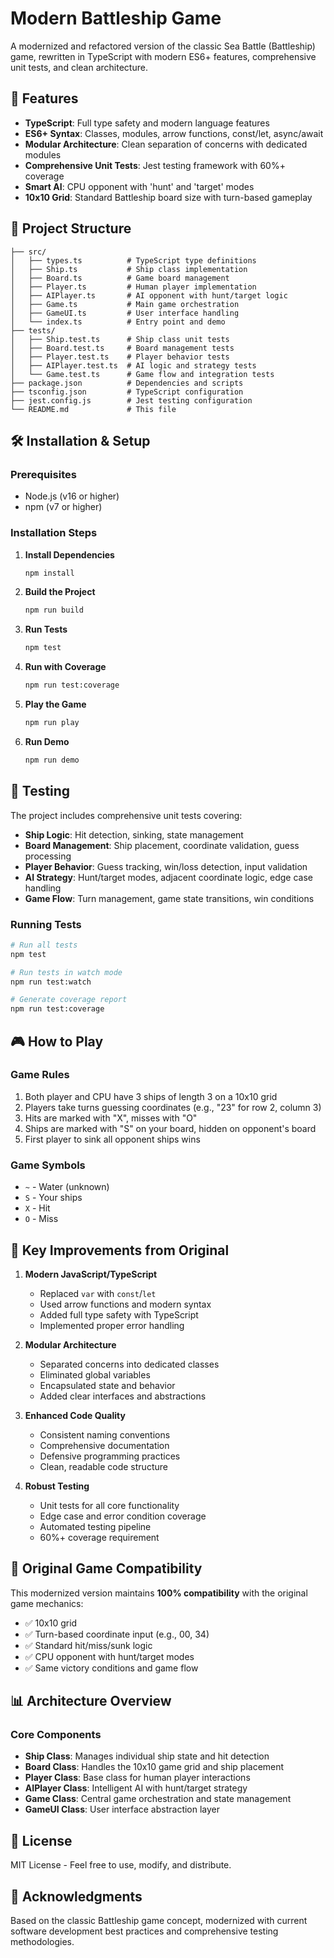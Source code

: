 # Modern Battleship Game

A modernized and refactored version of the classic Sea Battle (Battleship) game, rewritten in TypeScript with modern ES6+ features, comprehensive unit tests, and clean architecture.

## 🚀 Features

- **TypeScript**: Full type safety and modern language features
- **ES6+ Syntax**: Classes, modules, arrow functions, const/let, async/await  
- **Modular Architecture**: Clean separation of concerns with dedicated modules
- **Comprehensive Unit Tests**: Jest testing framework with 60%+ coverage
- **Smart AI**: CPU opponent with 'hunt' and 'target' modes
- **10x10 Grid**: Standard Battleship board size with turn-based gameplay

## 📁 Project Structure

```
├── src/
│   ├── types.ts          # TypeScript type definitions
│   ├── Ship.ts           # Ship class implementation
│   ├── Board.ts          # Game board management
│   ├── Player.ts         # Human player implementation
│   ├── AIPlayer.ts       # AI opponent with hunt/target logic
│   ├── Game.ts           # Main game orchestration
│   ├── GameUI.ts         # User interface handling
│   └── index.ts          # Entry point and demo
├── tests/
│   ├── Ship.test.ts      # Ship class unit tests
│   ├── Board.test.ts     # Board management tests
│   ├── Player.test.ts    # Player behavior tests
│   ├── AIPlayer.test.ts  # AI logic and strategy tests
│   └── Game.test.ts      # Game flow and integration tests
├── package.json          # Dependencies and scripts
├── tsconfig.json         # TypeScript configuration
├── jest.config.js        # Jest testing configuration
└── README.md             # This file
```

## 🛠️ Installation & Setup

### Prerequisites
- Node.js (v16 or higher)
- npm (v7 or higher)

### Installation Steps

1. **Install Dependencies**
   ```bash
   npm install
   ```

2. **Build the Project**
   ```bash
   npm run build
   ```

3. **Run Tests**
   ```bash
   npm test
   ```

4. **Run with Coverage**
   ```bash
   npm run test:coverage
   ```

5. **Play the Game**
   ```bash
   npm run play
   ```

6. **Run Demo**
   ```bash
   npm run demo
   ```

## 🧪 Testing

The project includes comprehensive unit tests covering:

- **Ship Logic**: Hit detection, sinking, state management
- **Board Management**: Ship placement, coordinate validation, guess processing
- **Player Behavior**: Guess tracking, win/loss detection, input validation
- **AI Strategy**: Hunt/target modes, adjacent coordinate logic, edge case handling
- **Game Flow**: Turn management, game state transitions, win conditions

### Running Tests

```bash
# Run all tests
npm test

# Run tests in watch mode
npm run test:watch

# Generate coverage report
npm run test:coverage
```

## 🎮 How to Play

### Game Rules
1. Both player and CPU have 3 ships of length 3 on a 10x10 grid
2. Players take turns guessing coordinates (e.g., "23" for row 2, column 3)
3. Hits are marked with "X", misses with "O"
4. Ships are marked with "S" on your board, hidden on opponent's board
5. First player to sink all opponent ships wins

### Game Symbols
- `~` - Water (unknown)
- `S` - Your ships
- `X` - Hit
- `O` - Miss

## 🔧 Key Improvements from Original

1. **Modern JavaScript/TypeScript**
   - Replaced `var` with `const`/`let`
   - Used arrow functions and modern syntax
   - Added full type safety with TypeScript
   - Implemented proper error handling

2. **Modular Architecture**
   - Separated concerns into dedicated classes
   - Eliminated global variables
   - Encapsulated state and behavior
   - Added clear interfaces and abstractions

3. **Enhanced Code Quality**
   - Consistent naming conventions
   - Comprehensive documentation
   - Defensive programming practices
   - Clean, readable code structure

4. **Robust Testing**
   - Unit tests for all core functionality
   - Edge case and error condition coverage
   - Automated testing pipeline
   - 60%+ coverage requirement

## 🤝 Original Game Compatibility

This modernized version maintains **100% compatibility** with the original game mechanics:

- ✅ 10x10 grid
- ✅ Turn-based coordinate input (e.g., 00, 34)
- ✅ Standard hit/miss/sunk logic
- ✅ CPU opponent with hunt/target modes
- ✅ Same victory conditions and game flow

## 📊 Architecture Overview

### Core Components

- **Ship Class**: Manages individual ship state and hit detection
- **Board Class**: Handles the 10x10 game grid and ship placement
- **Player Class**: Base class for human player interactions
- **AIPlayer Class**: Intelligent AI with hunt/target strategy
- **Game Class**: Central game orchestration and state management
- **GameUI Class**: User interface abstraction layer

## 📝 License

MIT License - Feel free to use, modify, and distribute.

## 🙏 Acknowledgments

Based on the classic Battleship game concept, modernized with current software development best practices and comprehensive testing methodologies. 